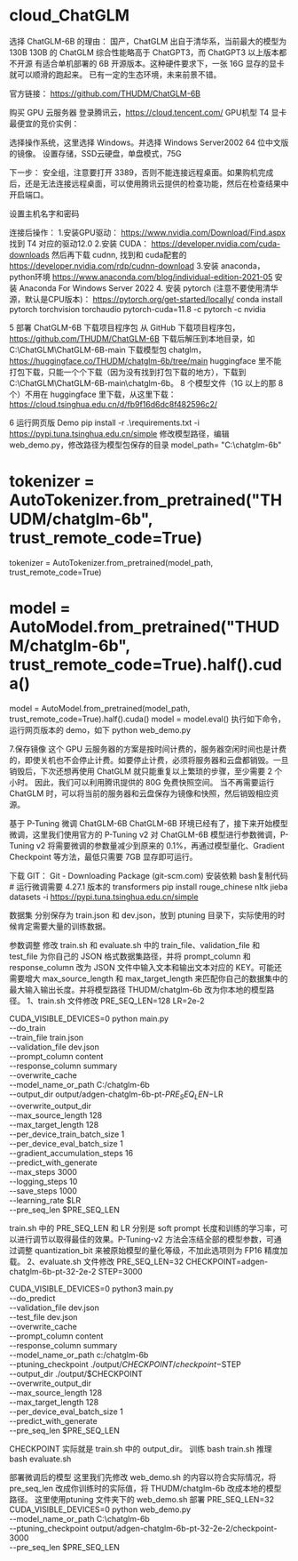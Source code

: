 # cloud_ChatGLM
选择 ChatGLM-6B 的理由：
国产，ChatGLM 出自于清华系，当前最大的模型为 130B
130B 的 ChatGLM 综合性能略高于 ChatGPT3，而 ChatGPT3 以上版本都不开源
有适合单机部署的 6B 开源版本。这种硬件要求下，一张 16G 显存的显卡就可以顺滑的跑起来。
已有一定的生态环境，未来前景不错。

官方链接： https://github.com/THUDM/ChatGLM-6B

购买 GPU 云服务器
登录腾讯云，https://cloud.tencent.com/
GPU机型 T4 显卡
最便宜的竞价实例：

选择操作系统，这里选择 Windows。并选择 Windows Server2002 64 位中文版的镜像。
设置存储，SSD云硬盘，单盘模式，75G

下一步：
安全组，注意要打开 3389，否则不能连接远程桌面。如果购机完成后，还是无法连接远程桌面，可以使用腾讯云提供的检查功能，然后在检查结果中开启端口。

设置主机名字和密码


连接后操作：
1.安装GPU驱动：
https://www.nvidia.com/Download/Find.aspx
找到 T4 对应的驱动12.0
2.安装 CUDA：
https://developer.nvidia.com/cuda-downloads
然后再下载 cudnn, 找到和 cuda配套的
https://developer.nvidia.com/rdp/cudnn-download
3.安装 anaconda，python环境
https://www.anaconda.com/blog/individual-edition-2021-05
安装  Anaconda For Windows Server 2022
4. 安装 pytorch
(注意不要使用清华源，默认是CPU版本)：
https://pytorch.org/get-started/locally/
conda install pytorch torchvision torchaudio pytorch-cuda=11.8 -c pytorch -c nvidia

5 部署 ChatGLM-6B
下载项目程序包
从 GitHub 下载项目程序包，https://github.com/THUDM/ChatGLM-6B
下载后解压到本地目录，如 C:\ChatGLM\ChatGLM-6B-main
下载模型包 chatglm，https://huggingface.co/THUDM/chatglm-6b/tree/main
huggingface 里不能打包下载，只能一个个下载（因为没有找到打包下载的地方），下载到 C:\ChatGLM\ChatGLM-6B-main\chatglm-6b。
8 个模型文件（1G 以上的那 8 个）不用在 huggingface 里下载，从这里下载：https://cloud.tsinghua.edu.cn/d/fb9f16d6dc8f482596c2/


6 运行网页版 Demo
pip install -r .\requirements.txt   -i https://pypi.tuna.tsinghua.edu.cn/simple
修改模型路径，编辑 web_demo.py，修改路径为模型包保存的目录
model_path= "C:\\chatglm-6b"
# tokenizer = AutoTokenizer.from_pretrained("THUDM/chatglm-6b", trust_remote_code=True)
tokenizer = AutoTokenizer.from_pretrained(model_path, trust_remote_code=True)
# model = AutoModel.from_pretrained("THUDM/chatglm-6b", trust_remote_code=True).half().cuda()
model = AutoModel.from_pretrained(model_path, trust_remote_code=True).half().cuda()
model = model.eval()
执行如下命令，运行网页版本的 demo，如下
python web_demo.py

7.保存镜像
这个 GPU 云服务器的方案是按时间计费的，服务器空闲时间也是计费的，即使关机也不会停止计费。如要停止计费，必须将服务器和云盘都销毁。一旦销毁后，下次还想再使用 ChatGLM 就只能重复以上繁琐的步骤，至少需要 2 个小时。
因此，我们可以利用腾讯提供的 80G 免费快照空间。
当不再需要运行 ChatGLM 时，可以将当前的服务器和云盘保存为镜像和快照，然后销毁相应资源。



基于 P-Tuning 微调 ChatGLM-6B
ChatGLM-6B 环境已经有了，接下来开始模型微调，这里我们使用官方的 P-Tuning v2 对 ChatGLM-6B 模型进行参数微调，P-Tuning v2 将需要微调的参数量减少到原来的 0.1%，再通过模型量化、Gradient Checkpoint 等方法，最低只需要 7GB 显存即可运行。

下载 GIT：
Git - Downloading Package (git-scm.com)
安装依赖
bash复制代码# 运行微调需要 4.27.1 版本的 transformers
pip install rouge_chinese nltk jieba datasets  -i https://pypi.tuna.tsinghua.edu.cn/simple


数据集
分别保存为 train.json 和 dev.json，放到 ptuning 目录下，实际使用的时候肯定需要大量的训练数据。

参数调整
修改 train.sh 和 evaluate.sh 中的 train_file、validation_file 和 test_file 为你自己的 JSON 格式数据集路径，并将 prompt_column 和 response_column 改为 JSON 文件中输入文本和输出文本对应的 KEY。可能还需要增大 max_source_length 和 max_target_length 来匹配你自己的数据集中的最大输入输出长度。并将模型路径 THUDM/chatglm-6b 改为你本地的模型路径。
1、train.sh 文件修改
PRE_SEQ_LEN=128
LR=2e-2

CUDA_VISIBLE_DEVICES=0 python main.py \
    --do_train \
    --train_file train.json \
    --validation_file dev.json \
    --prompt_column content \
    --response_column summary \
    --overwrite_cache \
    --model_name_or_path C:/chatglm-6b \
    --output_dir output/adgen-chatglm-6b-pt-$PRE_SEQ_LEN-$LR \
    --overwrite_output_dir \
    --max_source_length 128 \
    --max_target_length 128 \
    --per_device_train_batch_size 1 \
    --per_device_eval_batch_size 1 \
    --gradient_accumulation_steps 16 \
    --predict_with_generate \
    --max_steps 3000 \
    --logging_steps 10 \
    --save_steps 1000 \
    --learning_rate $LR \
    --pre_seq_len $PRE_SEQ_LEN


train.sh 中的 PRE_SEQ_LEN 和 LR 分别是 soft prompt 长度和训练的学习率，可以进行调节以取得最佳的效果。P-Tuning-v2 方法会冻结全部的模型参数，可通过调整 quantization_bit 来被原始模型的量化等级，不加此选项则为 FP16 精度加载。
2、evaluate.sh 文件修改
PRE_SEQ_LEN=32
CHECKPOINT=adgen-chatglm-6b-pt-32-2e-2
STEP=3000

CUDA_VISIBLE_DEVICES=0 python3 main.py \
    --do_predict \
    --validation_file dev.json \
    --test_file dev.json \
    --overwrite_cache \
    --prompt_column content \
    --response_column summary \
    --model_name_or_path c:/chatglm-6b \
    --ptuning_checkpoint ./output/$CHECKPOINT/checkpoint-$STEP \
    --output_dir ./output/$CHECKPOINT \
    --overwrite_output_dir \
    --max_source_length 128 \
    --max_target_length 128 \
    --per_device_eval_batch_size 1 \
    --predict_with_generate \
    --pre_seq_len $PRE_SEQ_LEN


CHECKPOINT 实际就是 train.sh 中的 output_dir。
训练
bash train.sh
推理
bash evaluate.sh


部署微调后的模型
这里我们先修改 web_demo.sh 的内容以符合实际情况，将 pre_seq_len 改成你训练时的实际值，将 THUDM/chatglm-6b 改成本地的模型路径。
这里使用ptuning 文件夹下的 web_demo.sh 部署
PRE_SEQ_LEN=32
CUDA_VISIBLE_DEVICES=0 python web_demo.py \
    --model_name_or_path C:\\chatglm-6b \
    --ptuning_checkpoint output/adgen-chatglm-6b-pt-32-2e-2/checkpoint-3000 \
    --pre_seq_len $PRE_SEQ_LEN
    
    




